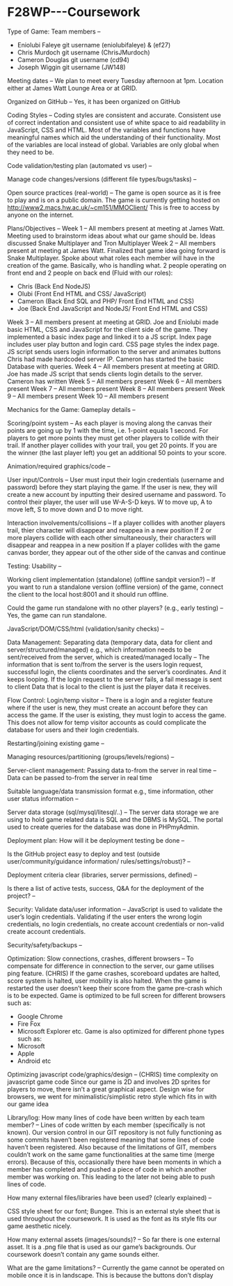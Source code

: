 # F28WP---Coursework

Type of Game: 
Team members – 
-	Eniolubi Faleye             git username (eniolubifaleye) & (ef27)
-	Chris Murdoch               git username (ChrisJMurdoch)
-	Cameron Douglas             git username (cd94)
-	Joseph Wiggin               git username (JW148)

Meeting dates – 
We plan to meet every Tuesday afternoon at 1pm. Location either at James Watt Lounge Area or at GRID.

Organized on GitHub – 
Yes, it has been organized on GitHub

Coding Styles – 
Coding styles are consistent and accurate. Consistent use of correct indentation and consistent use of white space to aid readability in JavaScript, CSS and HTML.
Most of the variables and functions have meaningful names which aid the understanding of their functionality. Most of the variables are local instead of global. Variables are only global when they need to be.

Code validation/testing plan (automated vs user) – 

Manage code changes/versions (different file types/bugs/tasks) – 

Open source practices (real-world) – 
The game is open source as it is free to play and is on a public domain. The game is currently getting hosted on http://www2.macs.hw.ac.uk/~cm151/MMOClient/ 
This is free to access by anyone on the internet.

Plans/Objectives – 
Week 1 – All members present at meeting at James Watt. Meeting used to brainstorm ideas about what our game should be. Ideas discussed Snake Multiplayer and Tron Multiplayer
Week 2 – All members present at meeting at James Watt. Finalized that game idea going forward is Snake Multiplayer. Spoke about what roles each member will have in the creation of the game. Basically, who is handling what.
2 people operating on front end and 2 people on back end (Fluid with our roles):
-	Chris (Back End 	NodeJS)
-	Olubi (Front End HTML and CSS/ JavaScript)
-	Cameron (Back End SQL and PHP/ Front End HTML and CSS)
-	Joe (Back End JavaScript and NodeJS/ Front End HTML and CSS)

Week 3 – All members present at meeting at GRID. Joe and Eniolubi made basic HTML, CSS and JavaScript for the client side of the game. They implemented a basic index page and linked it to a JS script. Index page includes user play button and login card. CSS page styles the index page. JS script sends users login information to the server and animates buttons Chris had made hardcoded server IP. Cameron has started the basic Database with queries.
Week 4 – All members present at meeting at GRID. Joe has made JS script that sends clients login details to the server. Cameron has written 
Week 5 – All members present
Week 6 – All members present
Week 7 – All members present
Week 8 – All members present
Week 9 – All members present
Week 10 – All members present

Mechanics for the Game:
Gameplay details –

Scoring/point system – 
As each player is moving along the canvas their points are going up by 1 with the time, i.e. 1-point equals 1 second. 
For players to get more points they must get other players to collide with their trail. If another player collides with your trail, you get 20 points.
If you are the winner (the last player left) you get an additional 50 points to your score.

Animation/required graphics/code – 

User input/Controls – 
User must input their login credentials (username and password) before they start playing the game. If the user is new, they will create a new account by inputting their desired username and password.
To control their player, the user will use W-A-S-D keys. W to move up, A to move left, S to move down and D to move right.

Interaction involvements/collisions – 
If a player collides with another players trail, thier character will disappear and reappea in a new position
If 2 or more players collide with each other simultaneously, their characters will disappear and reappea in a new position
If a player collides with the game canvas border, they appear out of the other side of the canvas and continue

Testing:
Usability – 

Working client implementation (standalone) (offline sandpit version?) – 
If you want to run a standalone version (offline version) of the game, connect the client to the local host:8001 and it should run offline.

Could the game run standalone with no other players? (e.g., early testing) – 
Yes, the game can run standalone.

JavaScript/DOM/CSS/html (validation/sanity checks) – 

Data Management:
Separating data (temporary data, data for client and server/structured/managed) e.g., which information needs to be sent/received from the server, which is created/managed locally – 
The information that is sent to/from the server is the users login request, successful login, the clients coordinates and the server’s coordinates. And it keeps looping.
If the login request to the server fails, a fail message is sent to client
Data that is local to the client is just the player data it receives.

Flow Control:
Login/temp visitor – 
There is a login and a register feature where if the user is new, they must create an account before they can access the game. If the user is existing, they must login to access the game. This does not allow for temp visitor accounts as could complicate the database for users and their login credentials.

Restarting/joining existing game – 

Managing resources/partitioning (groups/levels/regions) – 

Server-client management:
Passing data to-from the server in real time – 
Data can be passed to-from the server in real time

Suitable language/data transmission format e.g., time information, other user status information – 

Server data storage (sql/mysql/litesql/..) – 
The server data storage we are using to hold game related data is SQL and the DBMS is MySQL. The portal used to create queries for the database was done in PHPmyAdmin.

Deployment plan:
How will it be deployment testing be done – 

Is the GitHub project easy to deploy and test (outside user/community/guidance information/ rules/settings/robust)? – 

Deployment criteria clear (libraries, server permissions, defined) – 

Is there a list of active tests, success, Q&A for the deployment of the project? – 

Security:
Validate data/user information – 
JavaScript is used to validate the user’s login credentials. Validating if the user enters the wrong login credentials, no login credentials, no create account credentials or non-valid create account credentials.

Security/safety/backups – 

Optimization:
Slow connections, crashes, different browsers – 
To compensate for difference in connection to the server, our game utilises ping feature. (CHRIS)
If the game crashes, scoreboard updates are halted, score system is halted, user mobility is also halted. When the game is restarted the user doesn’t keep their score from the game pre-crash which is to be expected.
Game is optimized to be full screen for different browsers such as:
-	Google Chrome
-	Fire Fox
-	Microsoft Explorer etc.
Game is also optimized for different phone types such as:
-	Microsoft
-	Apple
-	Android etc

Optimizing javascript code/graphics/design – 
(CHRIS) time complexity on javascript game code
Since our game is 2D and involves 2D sprites for players to move, there isn’t a great graphical aspect.
Design wise for browsers, we went for minimalistic/simplistic retro style which fits in with our game idea

Library/log:
How many lines of code have been written by each team member? – 
Lines of code written by each member (specifically is not known). Our version control in our GIT repository is not fully functioning as some commits haven’t been registered meaning that some lines of code haven’t been registered.
Also because of the limitations of GIT, members couldn’t work on the same game functionalities at the same time (merge errors). Because of this, occasionally there have been moments in which a member has completed and pushed a piece of code in which another member was working on. This leading to the later not being able to push lines of code.

How many external files/libraries have been used? (clearly explained) – 
<link href="https://fonts.googleapis.com/css?family=Bungee&display=swap" rel="stylesheet">
CSS style sheet for our font; Bungee. This is an external style sheet that is used throughout the coursework. It is used as the font as its style fits our game aesthetic nicely.

How many external assets (images/sounds)? – 
So far there is one external asset. It is a .png file that is used as our game’s backgrounds. Our coursework doesn’t contain any game sounds either.

What are the game limitations? – 
Currently the game cannot be operated on mobile once it is in landscape. This is because the buttons don’t display

